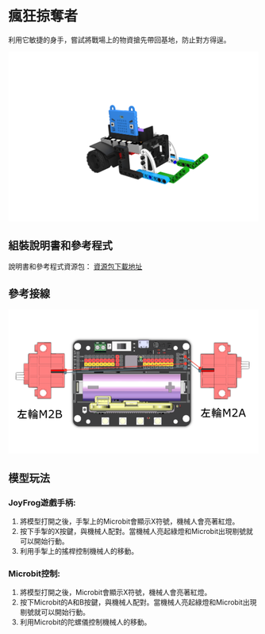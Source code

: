 # 瘋狂掠奪者

利用它敏捷的身手，嘗試將戰場上的物資搶先帶回基地，防止對方得逞。

![](images/transport.png)

## 組裝說明書和參考程式

說明書和參考程式資源包： [資源包下載地址](https://bit.ly/Powerbrick10in1BuildingGuide)

## 參考接線

![](images/transport_wire.png)

## 模型玩法

### JoyFrog遊戲手柄:

1. 將模型打開之後，手掣上的Microbit會顯示X符號，機械人會亮著紅燈。
2. 按下手掣的X按鍵，與機械人配對。當機械人亮起綠燈和Microbit出現剔號就可以開始行動。
3. 利用手掣上的搖桿控制機械人的移動。

### Microbit控制:

1. 將模型打開之後，Microbit會顯示X符號，機械人會亮著紅燈。
2. 按下Microbit的A和B按鍵，與機械人配對。當機械人亮起綠燈和Microbit出現剔號就可以開始行動。
3. 利用Microbit的陀螺儀控制機械人的移動。